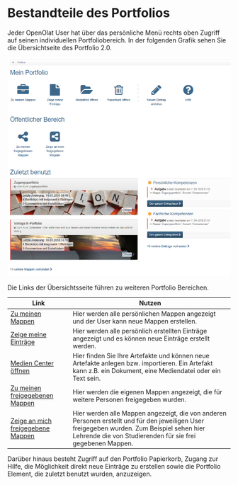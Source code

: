 # Bestandteile des Portfolios

Jeder OpenOlat User hat über das persönliche Menü rechts oben Zugriff auf
seinen individuellen Portfoliobereich. In der folgenden Grafik sehen Sie die
Übersichtseite des Portfolio 2.0.

![portfolio_uebersicht.png](assets/Portfolio_Uebersicht.png)

Die Links der Übersichtsseite führen zu weiteren Portfolio Bereichen.

Link | Nutzen 
---|---
[Zu meinen Mappen](My_portfolio_binders.de.md) |Hier werden alle persönlichen Mappen angezeigt und der User kann neue Mappen erstellen.
[Zeige meine Einträge](My_entries.de.md)|Hier werden alle persönlich erstellten Einträge angezeigt und es können neue Einträge erstellt werden.
[Medien Center öffnen](../personal_menu/Media_Center.de.md)|Hier finden Sie Ihre Artefakte und können neue Artefakte anlegen bzw. importieren. Ein Artefakt kann z.B. ein Dokument, eine Mediendatei oder ein Text sein.
[Zu meinen freigegebenen Mappen](Shared_by_me.de.md)|Hier werden die eigenen Mappen angezeigt, die für weitere Personen freigegeben wurden.
[Zeige an mich freigegebene Mappen](Shared_with_me.de.md)|Hier werden alle Mappen angezeigt, die von anderen Personen erstellt und für den jeweiligen User freigegeben wurden. Zum Beispiel sehen hier Lehrende die von Studierenden für sie frei gegebenen Mappen.


Darüber hinaus besteht Zugriff auf den Portfolio Papierkorb, Zugang zur Hilfe,
die Möglichkeit direkt neue Einträge zu erstellen sowie die Portfolio Element,
die zuletzt benutzt wurden, anzuzeigen.

